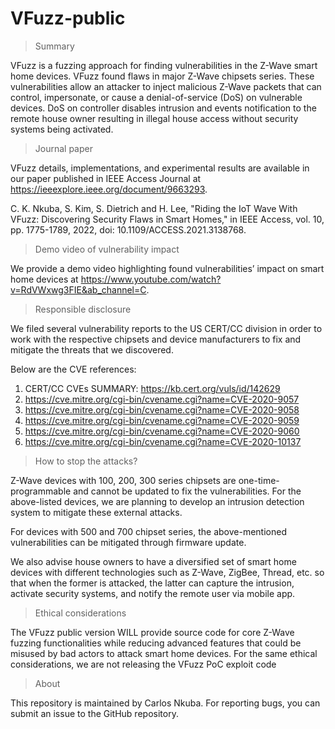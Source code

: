 # VFuzz-public

>Summary

VFuzz is a fuzzing approach for finding vulnerabilities in the Z-Wave smart home devices. VFuzz found flaws in  major Z-Wave chipsets series. These vulnerabilities allow an attacker to inject malicious Z-Wave packets that can control, impersonate, or cause a denial-of-service (DoS) on vulnerable devices. DoS on controller disables intrusion and events notification to the remote house owner resulting in illegal house access without security systems being activated.

>Journal paper

VFuzz details, implementations, and experimental results are available in our paper published in IEEE Access Journal at https://ieeexplore.ieee.org/document/9663293.

C. K. Nkuba, S. Kim, S. Dietrich and H. Lee, "Riding the IoT Wave With VFuzz: Discovering Security Flaws in Smart Homes," in IEEE Access, vol. 10, pp. 1775-1789, 2022, doi: 10.1109/ACCESS.2021.3138768.

>Demo video of vulnerability impact

We provide a demo video highlighting found vulnerabilities’ impact on smart home devices at https://www.youtube.com/watch?v=RdVWxwg3FIE&ab_channel=C.

>Responsible disclosure

We filed several vulnerability reports to the US CERT/CC division in order to work with the  respective chipsets and device manufacturers to fix and mitigate the threats that we discovered. 

Below are the CVE references:
1. CERT/CC CVEs SUMMARY: https://kb.cert.org/vuls/id/142629
2. https://cve.mitre.org/cgi-bin/cvename.cgi?name=CVE-2020-9057
3. https://cve.mitre.org/cgi-bin/cvename.cgi?name=CVE-2020-9058
4. https://cve.mitre.org/cgi-bin/cvename.cgi?name=CVE-2020-9059
5. https://cve.mitre.org/cgi-bin/cvename.cgi?name=CVE-2020-9060
6. https://cve.mitre.org/cgi-bin/cvename.cgi?name=CVE-2020-10137


>How to stop the attacks?

Z-Wave devices with 100, 200, 300 series chipsets are one-time-programmable and cannot be updated to fix the vulnerabilities. For the above-listed devices, we are planning to develop an intrusion detection system to mitigate these external attacks.

For devices with 500 and 700 chipset series, the above-mentioned vulnerabilities can be mitigated through firmware update.

We also advise house owners to have a diversified set of smart home devices with different technologies such as Z-Wave, ZigBee, Thread, etc.  so that when the former is attacked, the latter can capture the intrusion, activate security systems, and notify the remote user via mobile app.


>Ethical considerations

The  VFuzz  public version WILL provide source code for core Z-Wave fuzzing functionalities while reducing advanced features that could be misused by bad actors to attack smart home devices. For the same ethical considerations, we are not releasing the VFuzz PoC exploit code 

>About

This repository is maintained by Carlos Nkuba. For reporting bugs, you can submit an issue to the GitHub repository.
